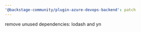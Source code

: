 ```yaml
---
'@backstage-community/plugin-azure-devops-backend': patch
---
```


remove unused dependencies: lodash and yn
